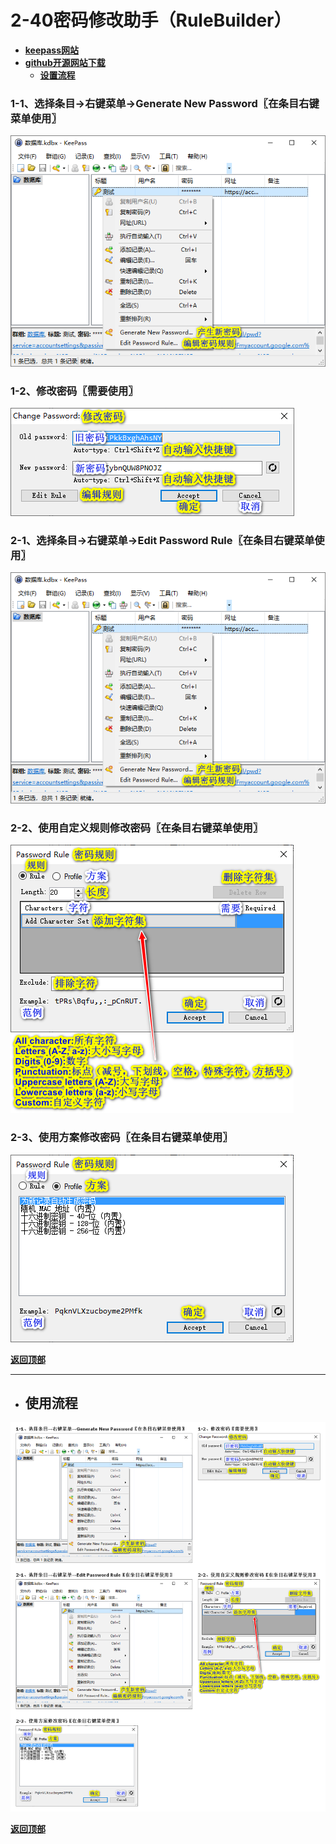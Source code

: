 # <a name="锚点0"></a>2-40密码修改助手（RuleBuilder）
- [**keepass网站**](https://keepass.info/plugins.html#rulebuilder)
- [**github开源网站下载**](https://github.com/ihanson/KeePass-Rule-Builder/releases)
	- <a href="#锚点1">**设置流程**</a>
### 1-1、选择条目→右键菜单→Generate New Password〖在条目右键菜单使用〗
<p><img src="/图片/2-40密码修改助手（RuleBuilder）/1-1、选择条目→右键菜单→Generate New Password〖在条目右键菜单使用〗.png" alt="/图片/2-40密码修改助手（RuleBuilder）/1-1、选择条目→右键菜单→Generate New Password〖在条目右键菜单使用〗.png"/></p>

### 1-2、修改密码〖需要使用〗
<p><img src="/图片/2-40密码修改助手（RuleBuilder）/1-2、修改密码〖需要使用〗.png" alt="/图片/2-40密码修改助手（RuleBuilder）/1-2、修改密码〖需要使用〗.png"/></p>

### 2-1、选择条目→右键菜单→Edit Password Rule〖在条目右键菜单使用〗
<p><img src="/图片/2-40密码修改助手（RuleBuilder）/2-1、选择条目→右键菜单→Edit Password Rule〖在条目右键菜单使用〗.png" alt="/图片/2-40密码修改助手（RuleBuilder）/2-1、选择条目→右键菜单→Edit Password Rule〖在条目右键菜单使用〗.png"/></p>

### 2-2、使用自定义规则修改密码〖在条目右键菜单使用〗
<p><img src="/图片/2-40密码修改助手（RuleBuilder）/2-2、使用自定义规则修改密码〖在条目右键菜单使用〗.png" alt="/图片/2-40密码修改助手（RuleBuilder）/2-2、使用自定义规则修改密码〖在条目右键菜单使用〗.png"/></p>

### 2-3、使用方案修改密码〖在条目右键菜单使用〗
<p><img src="/图片/2-40密码修改助手（RuleBuilder）/2-3、使用方案修改密码〖在条目右键菜单使用〗.png" alt="/图片/2-40密码修改助手（RuleBuilder）/2-3、使用方案修改密码〖在条目右键菜单使用〗.png"/></p>

<a name="锚点1"></a><a href="#锚点0">**返回顶部**</a>
______________________________________________________________________________
- ## 使用流程
<p><img src="/图片/2-40密码修改助手（RuleBuilder）/使用流程.png" alt="/图片/2-40密码修改助手（RuleBuilder）/使用流程.png"/></p>

<a href="#锚点0">**返回顶部**</a>